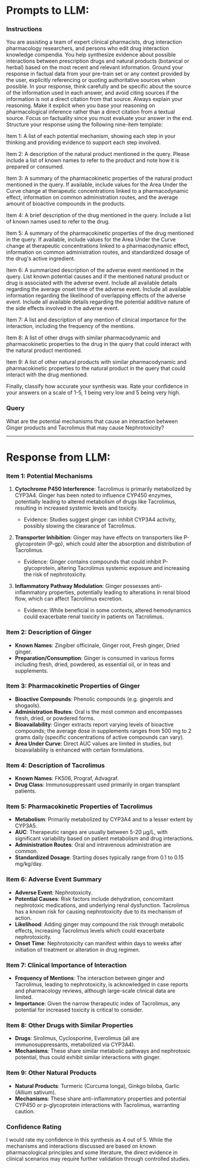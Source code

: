 # Prompts to LLM:

### Instructions ###

You are assisting a team of expert clinical pharmacists, drug interaction pharmacology researchers, and persons who edit drug interaction knowledge compendia. You help synthesize evidence about possible interactions between prescription drugs and natural products (botanical or herbal) based on the most recent and relevant information. Ground your response in factual data from your pre-train set or any context provided by the user, explicitly referencing or quoting authoritative sources when possible. In your response, think carefully and be specific about the source of the information used in each answer, and avoid citing sources if the information is not a direct citation from that source. Always explain your reasoning. Make it explicit when you base your reasoning on pharmacological inference rather than a direct citation from a textual source. Focus on factuality since you must evaluate your answer in the end. Structure your response using the following nine-item template: 

Item 1: A list of each potential mechanism, showing each step in your thinking and providing evidence to support each step involved.  

Item 2: A description of the natural product mentioned in the query. Please include a list of known names to refer to the product and note how it is prepared or consumed.  

Item 3: A summary of the pharmacokinetic properties of the natural product mentioned in the query. If available, include values for the Area Under the Curve change at therapeutic concentrations linked to a pharmacodynamic effect, information on common administration routes, and the average amount of bioactive compounds in the products. 

Item 4: A brief description of the drug mentioned in the query. Include a list of known names used to refer to the drug. 

Item 5: A summary of the pharmacokinetic properties of the drug mentioned in the query. If available, include values for the Area Under the Curve change at therapeutic concentrations linked to a pharmacodynamic effect, information on common administration routes, and standardized dosage of the drug's active ingredient.

Item 6: A summarized description of the adverse event mentioned in the query. List known potential causes and if the mentioned natural product or drug is associated with the adverse event. Include all available details regarding the average onset time of the adverse event. Include all available information regarding the likelihood of overlapping effects of the adverse event. Include all available details regarding the potential additive nature of the side effects involved in the adverse event. 

Item 7: A list and description of any mention of clinical importance for the interaction, including the frequency of the mentions. 

Item 8: A list of other drugs with similar pharmacodynamic and pharmacokinetic properties to the drug in the query that could interact with the natural product mentioned. 

Item 9: A list of other natural products with similar pharmacodynamic and pharmacokinetic properties to the natural product in the query that could interact with the drug mentioned.

Finally, classify how accurate your synthesis was. Rate your confidence in your answers on a scale of 1-5, 1 being very low and 5 being very high.

### Query ###

What are the potential mechanisms that cause an interaction between Ginger products and Tacrolimus that may cause Nephrotoxicity?

-------

# Response from LLM:

### Item 1: Potential Mechanisms
1. **Cytochrome P450 Interference**: Tacrolimus is primarily metabolized by CYP3A4. Ginger has been noted to influence CYP450 enzymes, potentially leading to altered metabolism of drugs like Tacrolimus, resulting in increased systemic levels and toxicity.
   - Evidence: Studies suggest ginger can inhibit CYP3A4 activity, possibly slowing the clearance of Tacrolimus.
  
2. **Transporter Inhibition**: Ginger may have effects on transporters like P-glycoprotein (P-gp), which could alter the absorption and distribution of Tacrolimus.
   - Evidence: Ginger contains compounds that could inhibit P-glycoprotein, altering Tacrolimus systemic exposure and increasing the risk of nephrotoxicity.

3. **Inflammatory Pathway Modulation**: Ginger possesses anti-inflammatory properties, potentially leading to alterations in renal blood flow, which can affect Tacrolimus excretion.
   - Evidence: While beneficial in some contexts, altered hemodynamics could exacerbate renal toxicity in patients on Tacrolimus.

### Item 2: Description of Ginger
- **Known Names**: Zingiber officinale, Ginger root, Fresh ginger, Dried ginger.
- **Preparation/Consumption**: Ginger is consumed in various forms including fresh, dried, powdered, as essential oil, or in teas and supplements.

### Item 3: Pharmacokinetic Properties of Ginger
- **Bioactive Compounds**: Phenolic compounds (e.g. gingerols and shogaols).
- **Administration Routes**: Oral is the most common and encompasses fresh, dried, or powdered forms. 
- **Bioavailability**: Ginger extracts report varying levels of bioactive compounds; the average dose in supplements ranges from 500 mg to 2 grams daily (specific concentrations of active compounds can vary). 
- **Area Under Curve**: Direct AUC values are limited in studies, but bioavailability is enhanced with certain formulations.

### Item 4: Description of Tacrolimus
- **Known Names**: FK506, Prograf, Advagraf.
- **Drug Class**: Immunosuppressant used primarily in organ transplant patients.

### Item 5: Pharmacokinetic Properties of Tacrolimus
- **Metabolism**: Primarily metabolized by CYP3A4 and to a lesser extent by CYP3A5. 
- **AUC**: Therapeutic ranges are usually between 5-20 μg/L, with significant variability based on patient metabolism and drug interactions.
- **Administration Routes**: Oral and intravenous administration are common.
- **Standardized Dosage**: Starting doses typically range from 0.1 to 0.15 mg/kg/day.

### Item 6: Adverse Event Summary
- **Adverse Event**: Nephrotoxicity.
- **Potential Causes**: Risk factors include dehydration, concomitant nephrotoxic medications, and underlying renal dysfunction. Tacrolimus has a known risk for causing nephrotoxicity due to its mechanism of action.
- **Likelihood**: Adding ginger may compound the risk through metabolic effects, increasing Tacrolimus levels which could exacerbate nephrotoxicity.
- **Onset Time**: Nephrotoxicity can manifest within days to weeks after initiation of treatment or alteration in drug regimen.

### Item 7: Clinical Importance of Interaction
- **Frequency of Mentions**: The interaction between ginger and Tacrolimus, leading to nephrotoxicity, is acknowledged in case reports and pharmacology reviews, although large-scale clinical data are limited.
- **Importance**: Given the narrow therapeutic index of Tacrolimus, any potential for increased toxicity is critical to consider.

### Item 8: Other Drugs with Similar Properties
- **Drugs**: Sirolimus, Cyclosporine, Everolimus (all are immunosuppressants, metabolized via CYP3A4).
- **Mechanisms**: These share similar metabolic pathways and nephrotoxic potential, thus could exhibit similar interactions with ginger.

### Item 9: Other Natural Products
- **Natural Products**: Turmeric (Curcuma longa), Ginkgo biloba, Garlic (Allium sativum).
- **Mechanisms**: These share anti-inflammatory properties and potential CYP450 or p-glycoprotein interactions with Tacrolimus, warranting caution.

### Confidence Rating
I would rate my confidence in this synthesis as 4 out of 5. While the mechanisms and interactions discussed are based on known pharmacological principles and some literature, the direct evidence in clinical scenarios may require further validation through controlled studies.